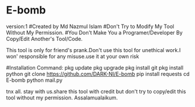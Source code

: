 # E-bomb
version:1
#Created by Md Nazmul Islam
#Don't Try to Modify My Tool Without My Permission.
#You Don't Make You a Programer/Developer By Copy/Edit Another's Tool/Code.

This tool is only for friend's prank.Don't use this tool for unethical work.I won' responsible for any misuse.use it at your own risk



#Installation Command:
pkg update
pkg upgrade
pkg install git
pkg install python
git clone https://github.com/DARK-NI/E-bomb
pip install requests
cd E-bomb
python mail.py


tnx all.
stay with us.share this tool with credit but don't try to copy/edit this tool without my permission.
Assalamualaikum.
